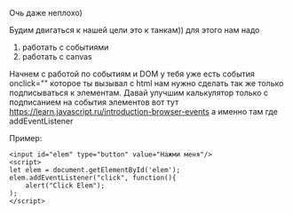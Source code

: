 Очь даже неплохо)

Будим двигаться к нашей цели это к танкам)) для этого нам надо 

 1. работать с событиями
 2. работать с canvas

Начнем с работой по событиям и DOM у тебя уже есть события onclick=""
которое ты вызывал с html нам нужно сделать так же 
только подписываться к элементам. 
Давай улучшим калькулятор только с подписанием на события элементов
вот тут https://learn.javascript.ru/introduction-browser-events 
а именно там где addEventListener

Пример:
```allykeynamelanguage
<input id="elem" type="button" value="Нажми меня"/>
<script>
let elem = document.getElementById('elem');
elem.addEventListener("click", function(){
    alert("Click Elem");
);
</script>
```
 

